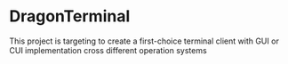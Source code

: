 # DragonTerminal
This project is targeting to create a first-choice terminal client with GUI or CUI implementation cross different operation systems
